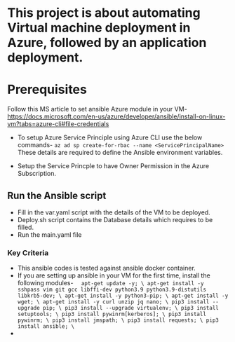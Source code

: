 # This project is about automating Virtual machine deployment in Azure, followed by an application deployment. 

# Prerequisites

Follow this MS article to set ansible Azure module in your VM- https://docs.microsoft.com/en-us/azure/developer/ansible/install-on-linux-vm?tabs=azure-cli#file-credentials 

- To setup Azure Service Principle using Azure CLI use the below commands- 
  `az ad sp create-for-rbac --name <ServicePrincipalName>`
  These details are required to define the Ansible environment variables.

- Setup the Service Princple to have Owner Permission in the Azure Subscription. 


## Run the Ansible script 
- Fill in the var.yaml script with the details of the VM to be deployed. 
- Deploy.sh script contains the Database details which requires to be filled. 
- Run the main.yaml file 

### Key Criteria
- This ansible codes is tested against ansible docker container.
- If you are setting up ansible in your VM for the first time, install the following modules-
`   apt-get update -y; \
    apt-get install -y sshpass vim git gcc libffi-dev python3.9 python3.9-distutils libkrb5-dev; \
    apt-get install -y python3-pip; \
    apt-get install -y wget; \
    apt-get install -y curl unzip jq nano; \
    pip3 install --upgrade pip; \
    pip3 install --upgrade virtualenv; \
    pip3 install setuptools; \
    pip3 install pywinrm[kerberos]; \
    pip3 install pywinrm; \
    pip3 install jmspath; \
    pip3 install requests; \
    pip3 install ansible; \ `
- 

